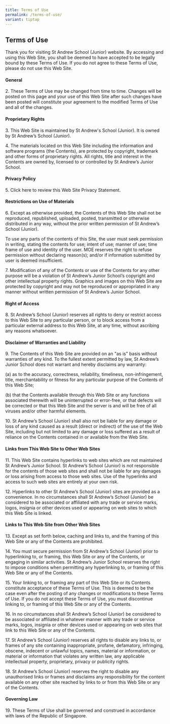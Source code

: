 ```yaml
---
title: Terms of Use
permalink: /terms-of-use/
variant: tiptap
---
```

<h2><strong>Terms of Use</strong></h2>
<p>Thank you for visiting St Andrew School (Junior) website. By accessing
and using this Web Site, you shall be deemed to have accepted to be legally
bound by these Terms of Use. If you do not agree to these Terms of Use,
please do not use this Web Site.</p>
<h4><strong>General</strong></h4>
<p>2. These Terms of Use may be changed from time to time. Changes will be
posted on this page and your use of this Web Site after such changes have
been posted will constitute your agreement to the modified Terms of Use
and all of the changes.</p>
<h4><strong>Proprietary Rights</strong></h4>
<p>3. This Web Site is maintained by St Andrew's School (Junior). It is owned
by St Andrew’s School (Junior).</p>
<p>4. The materials located on this Web Site including the information and
software programs (the Contents), are protected by copyright, trademark
and other forms of proprietary rights. All rights, title and interest in
the Contents are owned by, licensed to or controlled by St Andrew’s Junior
School.</p>
<h4><strong>Privacy Policy</strong></h4>
<p>5. Click here to review this Web Site Privacy Statement.</p>
<h4><strong>Restrictions on Use of Materials</strong></h4>
<p>6. Except as otherwise provided, the Contents of this Web Site shall not
be reproduced, republished, uploaded, posted, transmitted or otherwise
distributed in any way, without the prior written permission of St Andrew’s
School (Junior).</p>
<p>To use any parts of the contents of this Site, the user must seek permission
in writing, stating the contents for use; intent of use; manner of use;
time frame of use and identity of the user. MOE reserves the right to refuse
permission without declaring reason(s); and/or if information submitted
by user is deemed insufficient.</p>
<p>7. Modification of any of the Contents or use of the Contents for any
other purpose will be a violation of St Andrew’s Junior School’s copyright
and other intellectual property rights. Graphics and images on this Web
Site are protected by copyright and may not be reproduced or appropriated
in any manner without written permission of St Andrew’s Junior School.</p>
<h4><strong>Right of Access</strong></h4>
<p>8. St Andrew’s School (Junior) reserves all rights to deny or restrict
access to this Web Site to any particular person, or to block access from
a particular external address to this Web Site, at any time, without ascribing
any reasons whatsoever.</p>
<h4><strong>Disclaimer of Warranties and Liability</strong></h4>
<p>9. The Contents of this Web Site are provided on an "as is" basis without
warranties of any kind. To the fullest extent permitted by law, St Andrew’s
Junior School does not warrant and hereby disclaims any warranty:</p>
<p>(a) as to the accuracy, correctness, reliability, timeliness, non-infringement,
title, merchantability or fitness for any particular purpose of the Contents
of this Web Site;</p>
<p>(b) that the Contents available through this Web Site or any functions
associated therewith will be uninterrupted or error-free, or that defects
will be corrected or that this Web Site and the server is and will be free
of all viruses and/or other harmful elements.</p>
<p>10. St Andrew’s School (Junior) shall also not be liable for any damage
or loss of any kind caused as a result (direct or indirect) of the use
of the Web Site, including but not limited to any damage or loss suffered
as a result of reliance on the Contents contained in or available from
the Web Site.</p>
<h4><strong>Links from This Web Site to Other Web Sites</strong></h4>
<p>11. This Web Site contains hyperlinks to web sites which are not maintained
St Andrew’s Junior School. St Andrew’s School (Junior) is not responsible
for the contents of those web sites and shall not be liable for any damages
or loss arising from access to those web sites. Use of the hyperlinks and
access to such web sites are entirely at your own risk.</p>
<p>12. Hyperlinks to other St Andrew’s School (Junior) sites are provided
as a convenience. In no circumstances shall St Andrew’s School (Junior)
be considered to be associated or affiliated with any trade or service
marks, logos, insignia or other devices used or appearing on web sites
to which this Web Site is linked.</p>
<h4><strong>Links to This Web Site from Other Web Sites</strong></h4>
<p>13. Except as set forth below, caching and links to, and the framing of
this Web Site or any of the Contents are prohibited.</p>
<p>14. You must secure permission from St Andrew’s School (Junior) prior
to hyperlinking to, or framing, this Web Site or any of the Contents, or
engaging in similar activities. St Andrew’s Junior School reserves the
right to impose conditions when permitting any hyperlinking to, or framing
of this Web Site or any of the Contents.</p>
<p>15. Your linking to, or framing any part of this Web Site or its Contents
constitute acceptance of these Terms of Use. This is deemed to be the case
even after the posting of any changes or modifications to these Terms of
Use. If you do not accept these Terms of Use, you must discontinue linking
to, or framing of this Web Site or any of the Contents.</p>
<p>16. In no circumstances shall St Andrew’s School (Junior) be considered
to be associated or affiliated in whatever manner with any trade or service
marks, logos, insignia or other devices used or appearing on web sites
that link to this Web Site or any of the Contents.</p>
<p>17. St Andrew’s School (Junior) reserves all rights to disable any links
to, or frames of any site containing inappropriate, profane, defamatory,
infringing, obscene, indecent or unlawful topics, names, material or information,
or material or information that violates any written law, any applicable
intellectual property, proprietary, privacy or publicity rights.</p>
<p>18. St Andrew’s School (Junior) reserves the right to disable any unauthorised
links or frames and disclaims any responsibility for the content available
on any other site reached by links to or from this Web Site or any of the
Contents.</p>
<h4><strong>Governing Law</strong></h4>
<p>19. These Terms of Use shall be governed and construed in accordance with
laws of the Republic of Singapore.</p>
